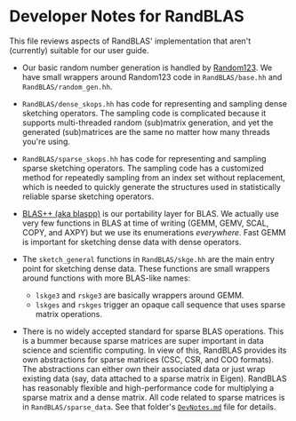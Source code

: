 # Developer Notes for RandBLAS

This file reviews aspects of RandBLAS' implementation that aren't (currently) suitable 
for our user guide.


 * Our basic random number generation is handled by [Random123](https://github.com/DEShawResearch/random123).
   We have small wrappers around Random123 code in ``RandBLAS/base.hh`` and ``RandBLAS/random_gen.hh``.
  
 * ``RandBLAS/dense_skops.hh`` has code for representing and sampling dense sketching operators.
   The sampling code is complicated because it supports multi-threaded random (sub)matrix generation, and yet the generated (sub)matrices are the same no matter how many threads
   you're using.

 * ``RandBLAS/sparse_skops.hh`` has code for representing and sampling sparse sketching operators.
   The sampling code has a customized method for repeatedly sampling from an index set without
   replacement, which is needed to quickly generate the structures used in statistically reliable
   sparse sketching operators.

 * [BLAS++ (aka blaspp)](https://github.com/icl-utk-edu/blaspp) is our portability layer for BLAS.
   We actually use very few functions in BLAS at time of writing (GEMM, GEMV, SCAL, COPY, and
   AXPY) but we use its enumerations _everywhere_. Fast GEMM is important for sketching dense
   data with dense operators.

 * The ``sketch_general`` functions in ``RandBLAS/skge.hh`` are the main entry point for sketching dense data.
   These functions are small wrappers around functions with more BLAS-like names:
      * ``lskge3`` and ``rskge3`` are basically wrappers around GEMM.
      * ``lskges`` and ``rskges`` trigger an opaque call sequence that uses sparse matrix operations.

 * There is no widely accepted standard for sparse BLAS operations. This is a bummer because
   sparse matrices are super important in data science and scientific computing. In view of this,
   RandBLAS provides its own abstractions for sparse matrices (CSC, CSR, and COO formats).
   The abstractions can either own their associated data or just wrap existing data (say, data
   attached to a sparse matrix in Eigen). RandBLAS has reasonably flexible and high-performance code
   for multiplying a sparse matrix and a dense matrix. All code related to sparse matrices is in
   ``RandBLAS/sparse_data``. See that folder's [``DevNotes.md``](sparse_data/DevNotes.md) file for details.
